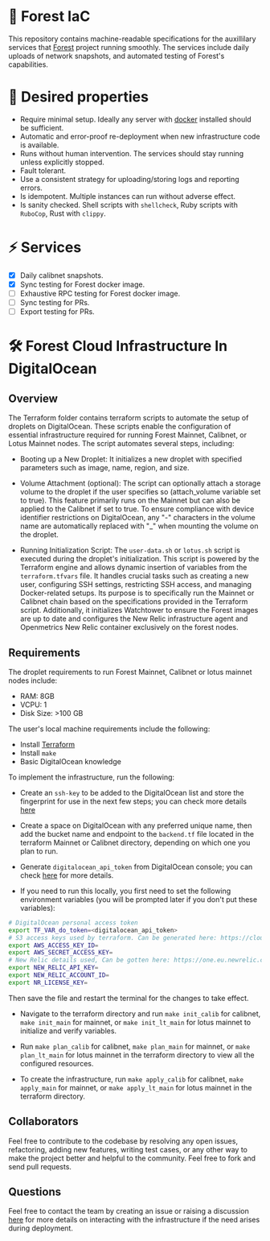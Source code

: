 # 🌲 Forest IaC

This repository contains machine-readable specifications for the auxillilary services that [Forest](https://github.com/ChainSafe/forest) project running smoothly. The services include daily uploads of network snapshots, and automated testing of Forest's capabilities.

# 🔧 Desired properties

 - Require minimal setup. Ideally any server with [docker](https://www.docker.com/) installed should be sufficient.
 - Automatic and error-proof re-deployment when new infrastructure code is available.
 - Runs without human intervention. The services should stay running unless explicitly stopped.
 - Fault tolerant.
 - Use a consistent strategy for uploading/storing logs and reporting errors.
 - Is idempotent. Multiple instances can run without adverse effect.
 - Is sanity checked. Shell scripts with `shellcheck`, Ruby scripts with `RuboCop`, Rust with `clippy`.

# ⚡ Services

- [x] Daily calibnet snapshots.
- [x] Sync testing for Forest docker image.
- [ ] Exhaustive RPC testing for Forest docker image.
- [ ] Sync testing for PRs.
- [ ] Export testing for PRs.

# 🛠️ Forest Cloud Infrastructure In DigitalOcean

## Overview

The Terraform folder contains terraform scripts to automate the setup of droplets on DigitalOcean. These scripts enable the configuration of essential infrastructure required for running Forest Mainnet, Calibnet, or Lotus Mainnet nodes. The script automates several steps, including:

- Booting up a New Droplet: It initializes a new droplet with specified parameters such as image, name, region, and size.

- Volume Attachment (optional): The script can optionally attach a storage volume to the droplet if the user specifies so (attach_volume variable set to true). This feature primarily runs on the Mainnet but can also be applied to the Calibnet if set to true. To ensure compliance with device identifier restrictions on DigitalOcean, any "-" characters in the volume name are automatically replaced with "_" when mounting the volume on the droplet.

- Running Initialization Script: The `user-data.sh` or `lotus.sh` script is executed during the droplet's initialization. This script is powered by the Terraform engine and allows dynamic insertion of variables from the `terraform.tfvars` file. It handles crucial tasks such as creating a new user, configuring SSH settings, restricting SSH access, and managing Docker-related setups. Its purpose is to specifically run the Mainnet or Calibnet chain based on the specifications provided in the Terraform script. Additionally, it initializes Watchtower to ensure the Forest images are up to date and configures the New Relic infrastructure agent and Openmetrics New Relic container exclusively on the forest nodes.

## Requirements
The droplet requirements to run Forest Mainnet, Calibnet or lotus mainnet nodes include:
- RAM: 8GB
- VCPU: 1
- Disk Size: >100 GB

The user's local machine requirements include the following:
- Install [Terraform](https://developer.hashicorp.com/terraform/downloads)
- Install `make`
- Basic DigitalOcean knowledge

To implement the infrastructure, run the following:
- Create an `ssh-key` to be added to the DigitalOcean list and store the fingerprint for use in the next few steps; you can check more details [here](https://docs.digitalocean.com/products/droplets/how-to/add-ssh-keys/to-team/)

- Create a space on DigitalOcean with any preferred unique name, then add the bucket name and endpoint to the `backend.tf` file located in the terraform Mainnet or Calibnet directory, depending on which one you plan to run.

- Generate `digitalocean_api_token` from DigitalOcean console; you can check [here](https://docs.digitalocean.com/reference/api/create-personal-access-token/) for more details.

- If you need to run this locally, you first need to set the following environment variables (you will be prompted later if you don't put these variables):

```bash
# DigitalOcean personal access token
export TF_VAR_do_token=<digitalocean_api_token>
# S3 access keys used by terraform. Can be generated here: https://cloud.digitalocean.com/account/api/spaces
export AWS_ACCESS_KEY_ID=
export AWS_SECRET_ACCESS_KEY=
# New Relic details used, Can be gotten here: https://one.eu.newrelic.com/admin-portal/api-keys/home
export NEW_RELIC_API_KEY=
export NEW_RELIC_ACCOUNT_ID=
export NR_LICENSE_KEY=
```
Then save the file and restart the terminal for the changes to take effect.

- Navigate to the terraform directory and run `make init_calib` for calibnet, `make init_main` for mainnet, or `make init_lt_main` for lotus mainnet to initialize and verify variables.

- Run `make plan_calib` for calibnet, `make plan_main` for mainnet, or `make plan_lt_main` for lotus mainnet in the terraform directory to view all the configured resources.

- To create the infrastructure, run `make apply_calib` for calibnet, `make apply_main` for mainnet, or `make apply_lt_main` for lotus mainnet in the terraform directory.

## Collaborators
Feel free to contribute to the codebase by resolving any open issues, refactoring, adding new features, writing test cases, or any other way to make the project better and helpful to the community. Feel free to fork and send pull requests.

## Questions
Feel free to contact the team by creating an issue or raising a discussion [here](https://github.com/ChainSafe/forest/discussions) for more details on interacting with the infrastructure if the need arises during deployment.

